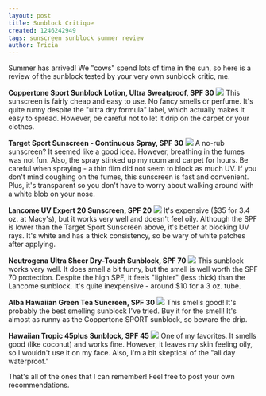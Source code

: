 ```yaml
---
layout: post
title: Sunblock Critique
created: 1246242949
tags: sunscreen sunblock summer review
author: Tricia
---
```

Summer has arrived! We "cows" spend lots of time in the sun, so here is a review of the sunblock tested by your very own sunblock critic, me. 

<b>Coppertone Sport Sunblock Lotion, Ultra Sweatproof, SPF 30</b>
<img src="http://tricia.originxt.com/sunblock/coppertone.jpg" />
This sunscreen is fairly cheap and easy to use. No fancy smells or perfume. It's quite runny despite the "ultra dry formula" label, which actually makes it easy to spread. However, be careful not to let it drip on the carpet or your clothes. 

<b>Target Sport Sunscreen - Continuous Spray, SPF 30</b>
<img src="http://tricia.originxt.com/sunblock/target.jpg" />
A no-rub sunscreen? It seemed like a good idea. However, breathing in the fumes was not fun. Also, the spray stinked up my room and carpet for hours. Be careful when spraying - a thin film did not seem to block as much UV. If you don't mind coughing on the fumes, this sunscreen is fast and convenient. Plus, it's transparent so you don't have to worry about walking around with a white blob on your nose. 

<b>Lancome UV Expert 20 Sunscreen, SPF 20</b>
<img src="http://tricia.originxt.com/sunblock/lancome.jpg" />
It's expensive ($35 for 3.4 oz. at Macy's), but it works very well and doesn't feel oily. Although the SPF is lower than the Target Sport Sunscreen above, it's better at blocking UV rays. It's white and has a thick consistency, so be wary of white patches after applying. 

<b>Neutrogena Ultra Sheer Dry-Touch Sunblock, SPF 70</b>
<img src="http://tricia.originxt.com/sunblock/neutrogena.jpg" />
This sunblock works very well. It does smell a bit funny, but the smell is well worth the SPF 70 protection. Despite the high SPF, it feels "lighter" (less thick) than the Lancome sunblock. It's quite inexpensive - around $10 for a 3 oz. tube. 

<b>Alba Hawaiian Green Tea Suncreen, SPF 30</b>
<img src="http://tricia.originxt.com/sunblock/alba.jpg" />
This smells good! It's probably the best smelling sunblock I've tried. Buy it for the smell! It's almost as runny as the Coppertone SPORT sunblock, so beware the drip. 

<b>Hawaiian Tropic 45plus Sunblock, SPF 45</b>
<img src="http://tricia.originxt.com/sunblock/hawaiiantropic.jpg" />
One of my favorites. It smells good (like coconut) and works fine. However, it leaves my skin feeling oily, so I wouldn't use it on my face. Also, I'm a bit skeptical of the "all day waterproof." 

That's all of the ones that I can remember! Feel free to post your own recommendations. 
